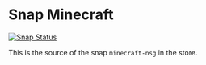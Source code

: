 # Snap Minecraft

[![Snap Status](https://build.snapcraft.io/badge/nsg/snap-minecraft.svg)](https://build.snapcraft.io/user/nsg/snap-minecraft)

This is the source of the snap `minecraft-nsg` in the store.

